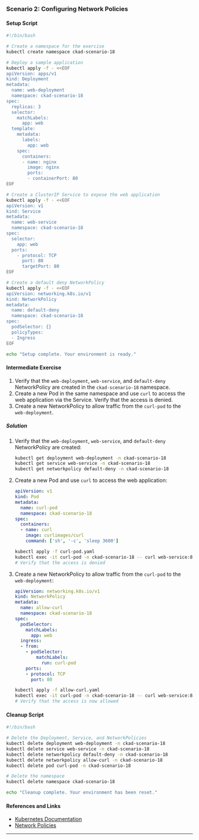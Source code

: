 ### Scenario 2: Configuring Network Policies

#### Setup Script

```sh
#!/bin/bash

# Create a namespace for the exercise
kubectl create namespace ckad-scenario-18

# Deploy a sample application
kubectl apply -f - <<EOF
apiVersion: apps/v1
kind: Deployment
metadata:
  name: web-deployment
  namespace: ckad-scenario-18
spec:
  replicas: 3
  selector:
    matchLabels:
      app: web
  template:
    metadata:
      labels:
        app: web
    spec:
      containers:
      - name: nginx
        image: nginx
        ports:
        - containerPort: 80
EOF

# Create a ClusterIP Service to expose the web application
kubectl apply -f - <<EOF
apiVersion: v1
kind: Service
metadata:
  name: web-service
  namespace: ckad-scenario-18
spec:
  selector:
    app: web
  ports:
    - protocol: TCP
      port: 80
      targetPort: 80
EOF

# Create a default deny NetworkPolicy
kubectl apply -f - <<EOF
apiVersion: networking.k8s.io/v1
kind: NetworkPolicy
metadata:
  name: default-deny
  namespace: ckad-scenario-18
spec:
  podSelector: {}
  policyTypes:
  - Ingress
EOF

echo "Setup complete. Your environment is ready."
```

#### Intermediate Exercise

1. Verify that the `web-deployment`, `web-service`, and `default-deny` NetworkPolicy are created in the `ckad-scenario-18` namespace.
2. Create a new Pod in the same namespace and use `curl` to access the web application via the Service. Verify that the access is denied.
3. Create a new NetworkPolicy to allow traffic from the `curl-pod` to the `web-deployment`.

##### Solution

1. Verify that the `web-deployment`, `web-service`, and `default-deny` NetworkPolicy are created:
   ```sh
   kubectl get deployment web-deployment -n ckad-scenario-18
   kubectl get service web-service -n ckad-scenario-18
   kubectl get networkpolicy default-deny -n ckad-scenario-18
   ```

2. Create a new Pod and use `curl` to access the web application:
   ```yaml
   apiVersion: v1
   kind: Pod
   metadata:
     name: curl-pod
     namespace: ckad-scenario-18
   spec:
     containers:
     - name: curl
       image: curlimages/curl
       command: ['sh', '-c', 'sleep 3600']
   ```
   ```sh
   kubectl apply -f curl-pod.yaml
   kubectl exec -it curl-pod -n ckad-scenario-18 -- curl web-service:80
   # Verify that the access is denied
   ```

3. Create a new NetworkPolicy to allow traffic from the `curl-pod` to the `web-deployment`:
   ```yaml
   apiVersion: networking.k8s.io/v1
   kind: NetworkPolicy
   metadata:
     name: allow-curl
     namespace: ckad-scenario-18
   spec:
     podSelector:
       matchLabels:
         app: web
     ingress:
     - from:
       - podSelector:
           matchLabels:
             run: curl-pod
       ports:
       - protocol: TCP
         port: 80
   ```
   ```sh
   kubectl apply -f allow-curl.yaml
   kubectl exec -it curl-pod -n ckad-scenario-18 -- curl web-service:80
   # Verify that the access is now allowed
   ```

#### Cleanup Script

```sh
#!/bin/bash

# Delete the Deployment, Service, and NetworkPolicies
kubectl delete deployment web-deployment -n ckad-scenario-18
kubectl delete service web-service -n ckad-scenario-18
kubectl delete networkpolicy default-deny -n ckad-scenario-18
kubectl delete networkpolicy allow-curl -n ckad-scenario-18
kubectl delete pod curl-pod -n ckad-scenario-18

# Delete the namespace
kubectl delete namespace ckad-scenario-18

echo "Cleanup complete. Your environment has been reset."
```

#### References and Links

- [Kubernetes Documentation](https://kubernetes.io/docs/home/)
- [Network Policies](https://kubernetes.io/docs/concepts/services-networking/network-policies/)

---

